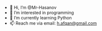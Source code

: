 - 👋 Hi, I’m @Mr-Hasanov
- 👀 I’m interested in programming
- 🌱 I’m currently learning Python
- 📫 Reach me via email: h.afqan@gmail.com 

<!---
Mr-Hasanov/Mr-Hasanov is a ✨ special ✨ repository because its `README.md` (this file) appears on your GitHub profile.
You can click the Preview link to take a look at your changes.
--->
